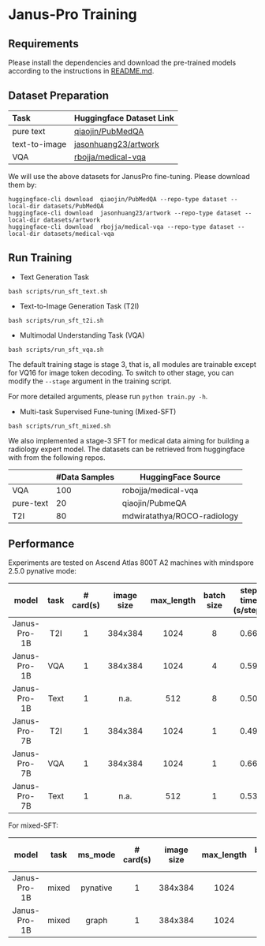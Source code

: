# Janus-Pro Training

## Requirements

Please install the dependencies and download the pre-trained models according to the instructions in [README.md](../README.md).

## Dataset Preparation

| Task      |  Huggingface Dataset Link |
| :----------     |    :------        |
| pure text     |     [qiaojin/PubMedQA](https://huggingface.co/datasets/qiaojin/PubMedQA/tree/main)     |
| text-to-image           |     [jasonhuang23/artwork](https://huggingface.co/datasets/jasonhuang23/artwork)      |
| VQA           |     [rbojja/medical-vqa](https://huggingface.co/datasets/rbojja/medical-vqa/tree/main)      |


We will use the above datasets for JanusPro fine-tuning. Please download them by:

```shell
huggingface-cli download  qiaojin/PubMedQA --repo-type dataset --local-dir datasets/PubMedQA
huggingface-cli download  jasonhuang23/artwork --repo-type dataset --local-dir datasets/artwork
huggingface-cli download  rbojja/medical-vqa --repo-type dataset --local-dir datasets/medical-vqa
```

## Run Training

- Text Generation Task

```shell
bash scripts/run_sft_text.sh
```

- Text-to-Image Generation Task (T2I)

```shell
bash scripts/run_sft_t2i.sh
```

- Multimodal Understanding Task (VQA)

```shell
bash scripts/run_sft_vqa.sh
```

The default training stage is stage 3, that is, all modules are trainable except for VQ16 for image token decoding. To switch to other stage, you can modify the `--stage` argument in the training script.

For more detailed arguments, please run `python train.py -h`.


- Multi-task Supervised Fune-tuning (Mixed-SFT)

```shell
bash scripts/run_sft_mixed.sh
```

We also implemented a stage-3 SFT for medical data aiming for building a radiology expert model. The datasets can be retrieved from huggingface with from the following repos.

| | #Data Samples | HuggingFace Source |
| --- | --- | --- |
| VQA | 100 | robojja/medical-vqa |
| pure-text | 20 | qiaojin/PubmeQA |
| T2I | 80 | mdwiratathya/ROCO-radiology |


## Performance

Experiments are tested on Ascend Atlas 800T A2 machines with mindspore 2.5.0 pynative mode:

| model | task | # card(s) | image size | max_length | batch size | step time (s/step)|
|:-:|:--:| :-:|:-:|:-:|:-:|:-:|
| Janus-Pro-1B | T2I | 1 | 384x384 | 1024   | 8 | 0.66 |
| Janus-Pro-1B | VQA | 1 | 384x384 | 1024   | 4 | 0.59 |
| Janus-Pro-1B | Text | 1 | n.a. | 512   | 8 | 0.50 |
| Janus-Pro-7B | T2I | 1 | 384x384 | 1024   | 1 | 0.49 |
| Janus-Pro-7B | VQA | 1 | 384x384 | 1024   | 1 |  0.66 |
| Janus-Pro-7B | Text | 1 | n.a. | 512   | 1 | 0.53 |

For mixed-SFT:

| model | task | ms_mode | # card(s) | image size | max_length | batch size | step time (s/step)|
|:-:|:--:| :-:|:-:|:-:|:-:|:-:|:-:|
| Janus-Pro-1B | mixed | pynative | 1 | 384x384 | 1024   | 6 | 3.05 |
| Janus-Pro-1B | mixed | graph | 1 | 384x384 | 1024   | 6 | 2.36 |
